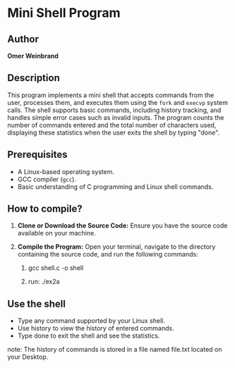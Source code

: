 # Mini Shell Program

## Author
**Omer Weinbrand**

## Description
This program implements a mini shell that accepts commands from the user, processes them, and executes them using the `fork` and `execvp` system calls. The shell supports basic commands, including history tracking, and handles simple error cases such as invalid inputs. The program counts the number of commands entered and the total number of characters used, displaying these statistics when the user exits the shell by typing "done".

## Prerequisites
- A Linux-based operating system.
- GCC compiler (`gcc`).
- Basic understanding of C programming and Linux shell commands.

## How to compile?

1. **Clone or Download the Source Code:**
   Ensure you have the source code available on your machine.

2. **Compile the Program:**
   Open your terminal, navigate to the directory containing the source code, and run the following commands:
   
   1. gcc shell.c -o shell

   2. run: ./ex2a

## Use the shell

- Type any command supported by your Linux shell.
- Use history to view the history of entered commands.
- Type done to exit the shell and see the statistics.

note: The history of commands is stored in a file named file.txt located on your Desktop.

   

